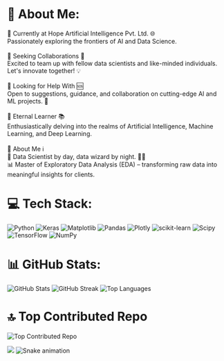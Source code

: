 # 💫 About Me:
🔭 Currently at Hope Artificial Intelligence Pvt. Ltd. 🌐<br> Passionately exploring the frontiers of AI and Data Science.<br><br>👯 Seeking Collaborations 🤝<br> Excited to team up with fellow data scientists and like-minded individuals. Let's innovate together! 💡<br><br>🤝 Looking for Help With 🆘<br> Open to suggestions, guidance, and collaboration on cutting-edge AI and ML projects. 🚀<br><br>🌱 Eternal Learner 📚<br> Enthusiastically delving into the realms of Artificial Intelligence, Machine Learning, and Deep Learning.<br><br>💬 About Me ℹ️<br> 🌟 Data Scientist by day, data wizard by night. 🧙‍♂️<br> 📊 Master of Exploratory Data Analysis (EDA) – transforming raw data into meaningful insights for clients.

# 💻 Tech Stack:
![Python](https://img.shields.io/badge/python-3670A0?style=flat&logo=python&logoColor=ffdd54) ![Keras](https://img.shields.io/badge/Keras-%23D00000.svg?style=flat&logo=Keras&logoColor=white) ![Matplotlib](https://img.shields.io/badge/Matplotlib-%23ffffff.svg?style=flat&logo=Matplotlib&logoColor=black) ![Pandas](https://img.shields.io/badge/pandas-%23150458.svg?style=flat&logo=pandas&logoColor=white) ![Plotly](https://img.shields.io/badge/Plotly-%233F4F75.svg?style=flat&logo=plotly&logoColor=white) ![scikit-learn](https://img.shields.io/badge/scikit--learn-%23F7931E.svg?style=flat&logo=scikit-learn&logoColor=white) ![Scipy](https://img.shields.io/badge/SciPy-%230C55A5.svg?style=flat&logo=scipy&logoColor=%white) ![TensorFlow](https://img.shields.io/badge/TensorFlow-%23FF6F00.svg?style=flat&logo=TensorFlow&logoColor=white) ![NumPy](https://img.shields.io/badge/numpy-%23013243.svg?style=flat&logo=numpy&logoColor=white)

# 📊 GitHub Stats:
![GitHub Stats](https://github-readme-stats.vercel.app/api?username=VijaiRamesh&theme=dark&hide_border=false&include_all_commits=false&count_private=false)
![GitHub Streak](https://github-readme-streak-stats.herokuapp.com/?user=VijaiRamesh&theme=dark&hide_border=false)
![Top Languages](https://github-readme-stats.vercel.app/api/top-langs/?username=VijaiRamesh&theme=dark&hide_border=false&include_all_commits=false&count_private=false&layout=compact)

# 🔝 Top Contributed Repo
![Top Contributed Repo](https://github-contributor-stats.vercel.app/api?username=VijaiRamesh&limit=5&theme=onedark&combine_all_yearly_contributions=true)

[![](https://visitcount.itsvg.in/api?id=VijaiRamesh&icon=0&color=0)](https://visitcount.itsvg.in)
<img src="https://raw.githubusercontent.com/maurodesouza/maurodesouza/output/snake.svg" alt="Snake animation" />

